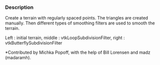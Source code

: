 ### Description
[]([File:VTK_Examples_Python_PolyData_SubdivisionFilters.png])

Create a terrain with regularly spaced points. The triangles are created manually. Then different types of smoothing filters are used to smooth the terrain.

Left : initial terrain, middle : vtkLoopSubdivisionFilter, right : vtkButterflySubdivisionFilter

*Contributed by Michka Popoff, with the help of Bill Lorensen and madz (madaramh).
